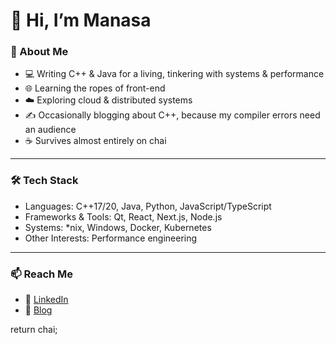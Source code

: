 # 👋 Hi, I’m Manasa

### 🚀 About Me
- 💻 Writing C++ & Java for a living, tinkering with systems & performance  
- 🌐 Learning the ropes of front-end
- ☁️ Exploring cloud & distributed systems  
- ✍️ Occasionally blogging about C++, because my compiler errors need an audience
- ☕  Survives almost entirely on chai
---

### 🛠️ Tech Stack
- Languages: C++17/20, Java, Python, JavaScript/TypeScript
- Frameworks & Tools: Qt, React, Next.js, Node.js  
- Systems: \*nix, Windows, Docker, Kubernetes  
- Other Interests: Performance engineering  

---

### 📫 Reach Me
- 💼 [LinkedIn](https://www.linkedin.com/in/manasa-kalaga/) 
- 📝 [Blog](https://medium.com/@mksighs)

return chai;
